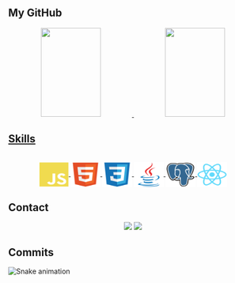 <link rel="stylesheet" href="https://cdn.jsdelivr.net/gh/devicons/devicon@v2.14.0/devicon.min.css">
   
   ## My GitHub
 <a href="#">
  <div align="center" width="100%">
    <img height="180em" width="49%" src="https://github-readme-stats.vercel.app/api?username=Igorrosiak&show_icons=true&theme=radical&include_all_commits=true&count_private=true"/>
   <img height="180em" width="49%" src="https://github-readme-stats.vercel.app/api/top-langs/?username=Igorrosiak&layout=compact&langs_count=7&theme=radical"/>
  </div>

  ## Skills
  <div align="center" style="display: inline_block"><br>
    <img align="center" alt="Igor-JS" height="50" width="60" src="https://raw.githubusercontent.com/devicons/devicon/master/icons/javascript/javascript-plain.svg">
    <img align="center" alt="Igor-HTML" height="50" width="60" src="https://raw.githubusercontent.com/devicons/devicon/master/icons/html5/html5-original.svg">
    <img align="center" alt="Igor-CSS" height="50" width="60" src="https://raw.githubusercontent.com/devicons/devicon/master/icons/css3/css3-original.svg">
    <img align="center" alt="Igor-JAVA" height="50" width="60" src="https://raw.githubusercontent.com/devicons/devicon/master/icons/java/java-original.svg">
    <img align="center" alt="Igor-POSTGRES" height="50" width="60" src="https://github.com/devicons/devicon/blob/master/icons/postgresql/postgresql-original.svg">
    <img align="center" alt="Igor-REACT" height="50" width="60" src="https://github.com/devicons/devicon/blob/master/icons/react/react-original.svg">
  </div>
 </a>

 ## Contact
 <div align="center"> 
   <a href="https://www.linkedin.com/in/igor-rosiak/" target="_blank"><img width="120" src="https://img.shields.io/badge/-LinkedIn-%230077B5?style=for-the-badge&logo=linkedin&logoColor=white"></a> 
   <a href="mailto:igorluizbelterrosiak@gmail.com" target="_blank"><img width="95" src="https://img.shields.io/badge/Gmail-D14836?style=for-the-badge&logo=gmail&logoColor=white" target="_blank"></a> 
 </div>
 
 ## Commits

 ![Snake animation](https://github.com/Igorrosiak/Igorrosiak/blob/output/github-contribution-grid-snake.svg)
